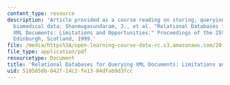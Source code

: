 ```yaml
---
content_type: resource
description: 'Article provided as a course reading on storing, querying, and integrating
  biomedical data: Shanmugasundaram, J., et al. "Relational Databases for Querying
  XML Documents: Limitations and Opportunities." Proceedings of the 25th VLDB Conference,
  Edinburgh, Scotland, 1999.'
file: /media/https%3A/open-learning-course-data-rc.s3.amazonaws.com/20-453j-biomedical-information-technology-fall-2008/5105858b042f14c2fe1384dfab9d3fcc_inlining_vldb.pdf
file_type: application/pdf
resourcetype: Document
title: 'Relational Databases for Querying XML Documents: Limitations and Opportunities'
uid: 5105858b-042f-14c2-fe13-84dfab9d3fcc
---
```

